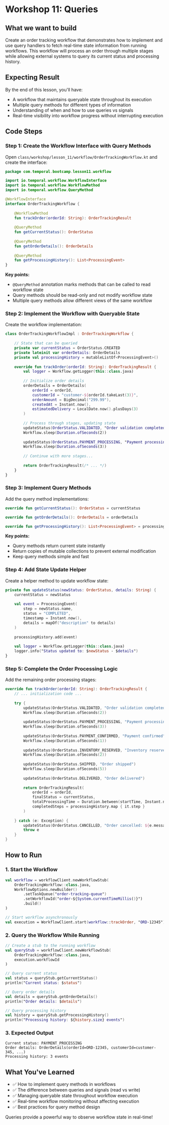 # Workshop 11: Queries

## What we want to build

Create an order tracking workflow that demonstrates how to implement and use query handlers to fetch real-time state information from running workflows. This workflow will process an order through multiple stages while allowing external systems to query its current status and processing history.

## Expecting Result

By the end of this lesson, you'll have:

- A workflow that maintains queryable state throughout its execution
- Multiple query methods for different types of information
- Understanding of when and how to use queries vs signals
- Real-time visibility into workflow progress without interrupting execution

## Code Steps

### Step 1: Create the Workflow Interface with Query Methods

Open `class/workshop/lesson_11/workflow/OrderTrackingWorkflow.kt` and create the interface:

```kotlin
package com.temporal.bootcamp.lesson11.workflow

import io.temporal.workflow.WorkflowInterface
import io.temporal.workflow.WorkflowMethod
import io.temporal.workflow.QueryMethod

@WorkflowInterface
interface OrderTrackingWorkflow {
    
    @WorkflowMethod
    fun trackOrder(orderId: String): OrderTrackingResult
    
    @QueryMethod
    fun getCurrentStatus(): OrderStatus
    
    @QueryMethod
    fun getOrderDetails(): OrderDetails
    
    @QueryMethod
    fun getProcessingHistory(): List<ProcessingEvent>
}
```

**Key points:**
- `@QueryMethod` annotation marks methods that can be called to read workflow state
- Query methods should be read-only and not modify workflow state
- Multiple query methods allow different views of the same workflow

### Step 2: Implement the Workflow with Queryable State

Create the workflow implementation:

```kotlin
class OrderTrackingWorkflowImpl : OrderTrackingWorkflow {
    
    // State that can be queried
    private var currentStatus = OrderStatus.CREATED
    private lateinit var orderDetails: OrderDetails
    private val processingHistory = mutableListOf<ProcessingEvent>()
    
    override fun trackOrder(orderId: String): OrderTrackingResult {
        val logger = Workflow.getLogger(this::class.java)
        
        // Initialize order details
        orderDetails = OrderDetails(
            orderId = orderId,
            customerId = "customer-${orderId.takeLast(3)}",
            orderAmount = BigDecimal("299.99"),
            createdAt = Instant.now(),
            estimatedDelivery = LocalDate.now().plusDays(3)
        )
        
        // Process through stages, updating state
        updateStatus(OrderStatus.VALIDATED, "Order validation completed")
        Workflow.sleep(Duration.ofSeconds(2))
        
        updateStatus(OrderStatus.PAYMENT_PROCESSING, "Payment processing started")
        Workflow.sleep(Duration.ofSeconds(3))
        
        // Continue with more stages...
        
        return OrderTrackingResult(/* ... */)
    }
}
```

### Step 3: Implement Query Methods

Add the query method implementations:

```kotlin
override fun getCurrentStatus(): OrderStatus = currentStatus

override fun getOrderDetails(): OrderDetails = orderDetails

override fun getProcessingHistory(): List<ProcessingEvent> = processingHistory.toList()
```

**Key points:**
- Query methods return current state instantly
- Return copies of mutable collections to prevent external modification
- Keep query methods simple and fast

### Step 4: Add State Update Helper

Create a helper method to update workflow state:

```kotlin
private fun updateStatus(newStatus: OrderStatus, details: String) {
    currentStatus = newStatus
    
    val event = ProcessingEvent(
        step = newStatus.name,
        status = "COMPLETED",
        timestamp = Instant.now(),
        details = mapOf("description" to details)
    )
    
    processingHistory.add(event)
    
    val logger = Workflow.getLogger(this::class.java)
    logger.info("Status updated to: $newStatus - $details")
}
```

### Step 5: Complete the Order Processing Logic

Add the remaining order processing stages:

```kotlin
override fun trackOrder(orderId: String): OrderTrackingResult {
    // ... initialization code ...
    
    try {
        updateStatus(OrderStatus.VALIDATED, "Order validation completed")
        Workflow.sleep(Duration.ofSeconds(2))
        
        updateStatus(OrderStatus.PAYMENT_PROCESSING, "Payment processing started")
        Workflow.sleep(Duration.ofSeconds(3))
        
        updateStatus(OrderStatus.PAYMENT_CONFIRMED, "Payment confirmed")
        Workflow.sleep(Duration.ofSeconds(1))
        
        updateStatus(OrderStatus.INVENTORY_RESERVED, "Inventory reserved")
        Workflow.sleep(Duration.ofSeconds(2))
        
        updateStatus(OrderStatus.SHIPPED, "Order shipped")
        Workflow.sleep(Duration.ofSeconds(5))
        
        updateStatus(OrderStatus.DELIVERED, "Order delivered")
        
        return OrderTrackingResult(
            orderId = orderId,
            finalStatus = currentStatus,
            totalProcessingTime = Duration.between(startTime, Instant.now()),
            completedSteps = processingHistory.map { it.step }
        )
        
    } catch (e: Exception) {
        updateStatus(OrderStatus.CANCELLED, "Order cancelled: ${e.message}")
        throw e
    }
}
```

## How to Run

### 1. Start the Workflow
```kotlin
val workflow = workflowClient.newWorkflowStub(
    OrderTrackingWorkflow::class.java,
    WorkflowOptions.newBuilder()
        .setTaskQueue("order-tracking-queue")
        .setWorkflowId("order-${System.currentTimeMillis()}")
        .build()
)

// Start workflow asynchronously
val execution = WorkflowClient.start(workflow::trackOrder, "ORD-12345")
```

### 2. Query the Workflow While Running
```kotlin
// Create a stub to the running workflow
val queryStub = workflowClient.newWorkflowStub(
    OrderTrackingWorkflow::class.java,
    execution.workflowId
)

// Query current status
val status = queryStub.getCurrentStatus()
println("Current status: $status")

// Query order details
val details = queryStub.getOrderDetails()
println("Order details: $details")

// Query processing history
val history = queryStub.getProcessingHistory()
println("Processing history: ${history.size} events")
```

### 3. Expected Output
```
Current status: PAYMENT_PROCESSING
Order details: OrderDetails(orderId=ORD-12345, customerId=customer-345, ...)
Processing history: 3 events
```

## What You've Learned

- ✅ How to implement query methods in workflows
- ✅ The difference between queries and signals (read vs write)
- ✅ Managing queryable state throughout workflow execution
- ✅ Real-time workflow monitoring without affecting execution
- ✅ Best practices for query method design

Queries provide a powerful way to observe workflow state in real-time! 